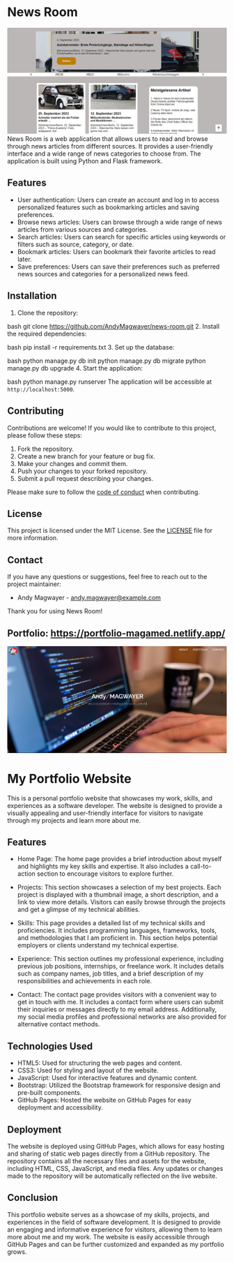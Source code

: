 # News Room
![Image alt](https://github.com/AndyMagwayer/news-room/blob/main/Screenshot%202023-09-26%20213246.png)
News Room is a web application that allows users to read and browse through news articles from different sources. It provides a user-friendly interface and a wide range of news categories to choose from. The application is built using Python and Flask framework.

## Features

- User authentication: Users can create an account and log in to access personalized features such as bookmarking articles and saving preferences.
- Browse news articles: Users can browse through a wide range of news articles from various sources and categories.
- Search articles: Users can search for specific articles using keywords or filters such as source, category, or date.
- Bookmark articles: Users can bookmark their favorite articles to read later.
- Save preferences: Users can save their preferences such as preferred news sources and categories for a personalized news feed.

## Installation

1. Clone the repository:

bash
git clone https://github.com/AndyMagwayer/news-room.git
2. Install the required dependencies:

bash
pip install -r requirements.txt
3. Set up the database:

bash
python manage.py db init
python manage.py db migrate
python manage.py db upgrade
4. Start the application:

bash
python manage.py runserver
The application will be accessible at `http://localhost:5000`.

## Contributing

Contributions are welcome! If you would like to contribute to this project, please follow these steps:

1. Fork the repository.
2. Create a new branch for your feature or bug fix.
3. Make your changes and commit them.
4. Push your changes to your forked repository.
5. Submit a pull request describing your changes.

Please make sure to follow the [code of conduct](CODE_OF_CONDUCT.md) when contributing.

## License

This project is licensed under the MIT License. See the [LICENSE](LICENSE) file for more information.

## Contact

If you have any questions or suggestions, feel free to reach out to the project maintainer:

- Andy Magwayer - [andy.magwayer@example.com](mailto:andy.magwayer@example.com)

Thank you for using News Room!

## Portfolio: https://portfolio-magamed.netlify.app/

![Image alt](https://github.com/AndyMagwayer/Portfolio-Website/blob/main/Screenshot%202023-09-17%20094045.png)
# My Portfolio Website

This is a personal portfolio website that showcases my work, skills, and experiences as a software developer. The website is designed to provide a visually appealing and user-friendly interface for visitors to navigate through my projects and learn more about me.

## Features

- Home Page: The home page provides a brief introduction about myself and highlights my key skills and expertise. It also includes a call-to-action section to encourage visitors to explore further.

- Projects: This section showcases a selection of my best projects. Each project is displayed with a thumbnail image, a short description, and a link to view more details. Visitors can easily browse through the projects and get a glimpse of my technical abilities.

- Skills: This page provides a detailed list of my technical skills and proficiencies. It includes programming languages, frameworks, tools, and methodologies that I am proficient in. This section helps potential employers or clients understand my technical expertise.

- Experience: This section outlines my professional experience, including previous job positions, internships, or freelance work. It includes details such as company names, job titles, and a brief description of my responsibilities and achievements in each role.

- Contact: The contact page provides visitors with a convenient way to get in touch with me. It includes a contact form where users can submit their inquiries or messages directly to my email address. Additionally, my social media profiles and professional networks are also provided for alternative contact methods.

## Technologies Used

- HTML5: Used for structuring the web pages and content.
- CSS3: Used for styling and layout of the website.
- JavaScript: Used for interactive features and dynamic content.
- Bootstrap: Utilized the Bootstrap framework for responsive design and pre-built components.
- GitHub Pages: Hosted the website on GitHub Pages for easy deployment and accessibility.

## Deployment

The website is deployed using GitHub Pages, which allows for easy hosting and sharing of static web pages directly from a GitHub repository. The repository contains all the necessary files and assets for the website, including HTML, CSS, JavaScript, and media files. Any updates or changes made to the repository will be automatically reflected on the live website.

## Conclusion

This portfolio website serves as a showcase of my skills, projects, and experiences in the field of software development. It is designed to provide an engaging and informative experience for visitors, allowing them to learn more about me and my work. The website is easily accessible through GitHub Pages and can be further customized and expanded as my portfolio grows.
